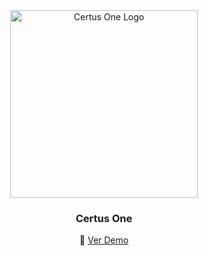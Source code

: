 <div align="center"> 
  <a href="https://github.com/Certus-One">
    <img src="https://i.imgur.com/O4JlUeW.png" alt="Certus One Logo" width="300" height="300">
  </a>

  <h3 align="center">Certus One</h3>
  
<div align="center">

🔗 [Ver Demo](#) 



